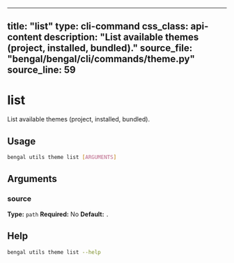 
---
title: "list"
type: cli-command
css_class: api-content
description: "List available themes (project, installed, bundled)."
source_file: "bengal/bengal/cli/commands/theme.py"
source_line: 59
---

# list

List available themes (project, installed, bundled).


## Usage

```bash
bengal utils theme list [ARGUMENTS]
```

## Arguments

### source

**Type:** `path`
**Required:** No
**Default:** `.`





## Help

```bash
bengal utils theme list --help
```
